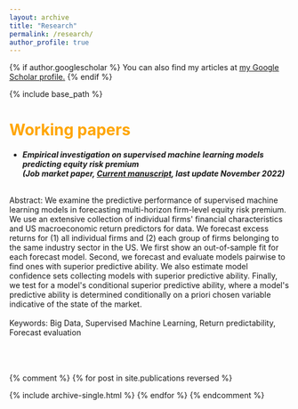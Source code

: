 ```yaml
---
layout: archive
title: "Research"
permalink: /research/
author_profile: true
---
```


{% if author.googlescholar %}
  You can also find my articles at <u><a href="{{author.googlescholar}}">my Google Scholar profile</a>.</u>
{% endif %}

{% include base_path %}

<span style="color:orange">Working papers</span>
======
* ***Empirical investigation on supervised machine learning models predicting equity risk premium<br>(Job market paper, [Current manuscript](https://myonshin.github.io/files/CHAP_1.pdf), last update November 2022)***
<br>
Abstract: We examine the predictive performance of supervised machine learning models in forecasting multi-horizon firm-level equity risk premium. We use an extensive collection of individual firms' financial characteristics and US macroeconomic return predictors for data. We forecast excess returns for (1) all individual firms and (2) each group of firms belonging to the same industry sector in the US. We first show an out-of-sample fit for each forecast model. Second, we forecast and evaluate models pairwise to find ones with superior predictive ability. We also estimate model confidence sets collecting models with superior predictive ability. Finally, we test for a model's conditional superior predictive ability, where a model's predictive ability is determined conditionally on a priori chosen variable indicative of the state of the market.	
<br>
<br>
Keywords: Big Data, Supervised Machine Learning, Return predictability, Forecast evaluation
<br>
<br>
<br>
<br>

<!---
* ***Evaluation of supervised machine learning methods predicting equity risk premium in South Korea<br>(working)***
<br>
Abstract: We examine the predictive performance of supervised machine learning models in forecasting monthly firm-level equity risk premium for stocks currently listed on Korea Exchange or have been listed in the past. We collect firms from January 1990 to December 2019 through Worldscope database and use their financial characteristics as predictors. We forecast returns from January 2005 to December 2019 and test models for superior predictive ability and construct model confidence sets to evaluate forecasts. We also calculate the importance of predictors based on their mean decrease in l2 impurity using the random forest model. We find that for our data, weekly price trend and monthly price trend contribute the most.
-->
{% comment %} 
{% for post in site.publications reversed %}





  {% include archive-single.html %}
{% endfor %}
{% endcomment %} 
